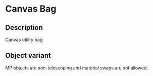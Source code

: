 # Canvas Bag

## Description

Canvas utility bag.

## Object variant

MP objects are non-telescoping and material swaps are not allowed.
